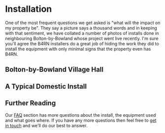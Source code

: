# Installation
One of the most frequent questions we get asked is "what will the impact on my property be". They say a picture says a thousand words and in keeping with that sentiment, we have collated a number of photos of installs done in neighbouring Bolton-by-Bowland whose project went live recently. I'm sure you'll agree the B4RN installers do a great job of hiding the work they did to install the equipment with only minimal signs that the property even has B4RN.

## Bolton-by-Bowland Village Hall

## A Typical Domestic Install

## Further Reading
Our [FAQ](faq.md) section has more questions about the install, the equipment used and what goes where. If you have any more questions then feel free to [get in touch](contact.md) and we'll do our best to answer.
